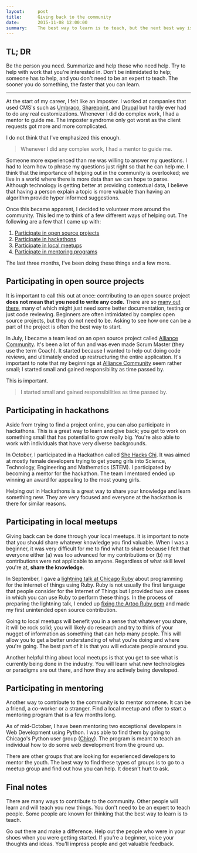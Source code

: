 ```yaml
---
layout:     post
title:      Giving back to the community
date:       2015-11-08 12:00:00
summary:    The best way to learn is to teach, but the next best way is to do. Combine the two for (non) profit.
---
```


## TL; DR

Be the person you need. Summarize and help those who need help. Try to
help with work that you're interested in. Don't be intimidated to help;
someone has to help, and you don't need to be an expert to teach. The
sooner you do something, the faster that you can learn.

----------

At the start of my career, I felt like an imposter. I worked at
companies that used CMS's such as [Umbraco](http://umbraco.com/),
[Sharepoint](https://products.office.com/en-US/sharepoint), and
[Drupal](https://www.drupal.org/) but hardly ever had to do any real
customizations. Whenever I did do complex work, I had a mentor to guide
me. The imposter syndrome only got worst as the client requests got more
and more complicated.

I do not think that I've emphasized this enough.

> Whenever I did any complex work, I had a mentor to guide me.

Someone more experienced than me was willing to answer my questions. I
had to learn how to phrase my questions just right so that he can help
me. I think that the importance of helping out in the community is
overlooked; we live in a world where there is more data than we can hope
to parse. Although technology is getting better at providing contextual
data, I believe that having a person explain a topic is more valuable
than having an algorithm provide hyper informed suggestions.

Once this became apparent, I decided to volunteer more around the
community. This led me to think of a few different ways of helping out.
The following are a few that I came up with:

1. [Participate in open source
   projects](#participating-in-open-source-projects)
2. [Participate in hackathons](#participating-in-hackathons)
3. [Participate in local meetups](#participating-in-local-meetups)
4. [Participate in mentoring
   programs](#participating-in-mentoring-programs)

The last three months, I've been doing these things and a few more.

## Participating in open source projects

It is important to call this out at once: contributing to an open source
project **does not mean that you need to write any code.** There are so
[many out there](https://github.com/explore), many of which might just
need some better documentation, testing or just code reviewing.
Beginners are often intimidated by complex open source projects, but
they do not need to be. Asking to see how one can be a part of the
project is often the best way to start.

In July, I became a team lead on an open source project called [Alliance
Community](https://github.com/NorthBridge/alliance-community). It's been
a lot of fun and was even made Scrum Master (they use the term Coach).
It started because I wanted to help out doing code reviews, and
ultimately ended up restructuring the entire application. It's important
to note that my beginnings at [Alliance
Community](https://github.com/NorthBridge/alliance-community/) seem
rather small; I started small and gained responsibility as time passed
by.

This is important.

> I started small and gained responsibilities as time passed by.

## Participating in hackathons

Aside from trying to find a project online, you can also participate in
hackathons. This is a great way to learn and give back; you get to work
on something small that has potential to grow really big. You're also
able to work with individuals that have very diverse backgrounds.

In October, I participated in a Hackathon called [She Hacks
Chi](https://shehackschi.splashthat.com/). It
was aimed at mostly female developers trying to get young girls into
Science, Technology, Engineering and Mathematics (STEM). I participated
by becoming a mentor for the hackathon. The team I mentored ended up
winning an award for appealing to the most young girls.

Helping out in Hackathons is a great way to share your knowledge and
learn something new. They are very focused and everyone at the hackathon
is there for similar reasons.

## Participating in local meetups

Giving back can be done through your local meetups. It is important to
note that you should share whatever knowledge you find valuable. When I
was a beginner, it was very difficult for me to find what to share
because I felt that everyone either (a) was too advanced for my
contributions or (b) my contributions were not applicable to anyone.
Regardless of what skill level you're at, **share the knowledge**.

In September, I gave a [lightning talk at Chicago
Ruby](http://www.chicagoruby.org/videos/archives/2015/09/01/chicagoruby-downtown-lightening-talks/)
about programming for the internet of things using Ruby. Ruby is not
usually the first language that people consider for the Internet of
Things but I provided two use cases in which you can use Ruby to perform
these things. In the process of preparing the lightning talk, I ended up
[fixing the Artoo Ruby
gem](https://github.com/hybridgroup/artoo-spark/pull/5) and made my
first unintended open source contribution.

Going to local meetups will benefit you in a sense that whatever you
share, it will be rock solid; you will likely do research and try to
think of your nugget of information as something that can help many
people. This will allow you to get a better understanding of what you're
doing and where you're going. The best part of it is that you will
educate people around you.

Another helpful thing about local meetups is that you get to see what is
currently being done in the industry. You will learn what new
technologies or paradigms are out there, and how they are actively being
developed.

## Participating in mentoring

Another way to contribute to the community is to mentor someone. It can
be a friend, a co-worker or a stranger. Find a local meetup and offer to
start a mentoring program that is a few months long.

As of mid-October, I have been mentoring two exceptional developers in
Web Development using Python. I was able to find them by going to
Chicago's Python user group ([Chipy](chipy.org)). The program is meant
to teach an individual how to do some web development from the ground
up.

There are other groups that are looking for experienced developers to
mentor the youth. The best way to find these types of groups is to go to
a meetup group and find out how you can help. It doesn't hurt to ask.

## Final notes

There are many ways to contribute to the community. Other people will
learn and will teach you new things. You don't need to be an expert to
teach people. Some people are known for thinking that the best way to
learn is to teach.

Go out there and make a difference. Help out the people who were in your
shoes when you were getting started. If you're a beginner, voice your
thoughts and ideas. You'll impress people and get valuable feedback.
